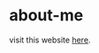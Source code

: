 # about-me
visit this website [here](https://atharva-upadhye-01.github.io/ "about me page of atharva-upadhye-01").
